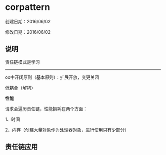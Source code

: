# corpattern

创建日期：2016/06/02

修改日期：2016/06/02

## 说明

责任链模式是学习

---

oo中开闭原则（基本原则）：扩展开放，变更关闭

低耦合（解耦）

**性能**

请求会遍历责任链，性能损耗在两个方面：

1、时间

2、内存（创建大量对象作为处理器对象，进行使用只有少部分）

## 责任链应用


